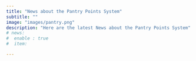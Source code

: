 ```yaml
---
title: "News about the Pantry Points System"
subtitle: ""
image: "images/pantry.png"
description: "Here are the latest News about the Pantry Points System"
# news:
#  enable : true
#  item:

---
```


